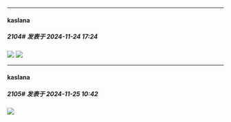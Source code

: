 ﻿
*****

####  kaslana  
##### 2104#       发表于 2024-11-24 17:24

<img src="https://p.sda1.dev/20/c0b07cf382d7e26652b9a020683fc6e5/image.jpg" referrerpolicy="no-referrer">
<img src="https://p.sda1.dev/20/ac11758c8ad1e42d7cbd322e3c1ad6e1/image.jpg" referrerpolicy="no-referrer">


*****

####  kaslana  
##### 2105#       发表于 2024-11-25 10:42

<img src="https://p.sda1.dev/20/6d1c80be6e5d5ca9092194cf5e2279c2/image.jpg" referrerpolicy="no-referrer">

